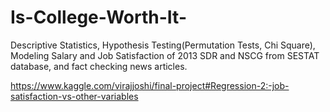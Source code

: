 # Is-College-Worth-It-
Descriptive Statistics, Hypothesis Testing(Permutation Tests, Chi Square), Modeling Salary and Job Satisfaction of 2013 SDR and NSCG from SESTAT database, and fact checking news articles.

https://www.kaggle.com/virajjoshi/final-project#Regression-2:-job-satisfaction-vs-other-variables

